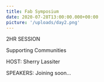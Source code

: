 ```yaml
---
title: Fab Symposium
date: 2020-07-28T13:00:00.000+00:00
picture: '/uploads/day2.png'
---
```


2HR SESSION


Supporting Communities


HOST: Sherry Lassiter


SPEAKERS: Joining soon...


